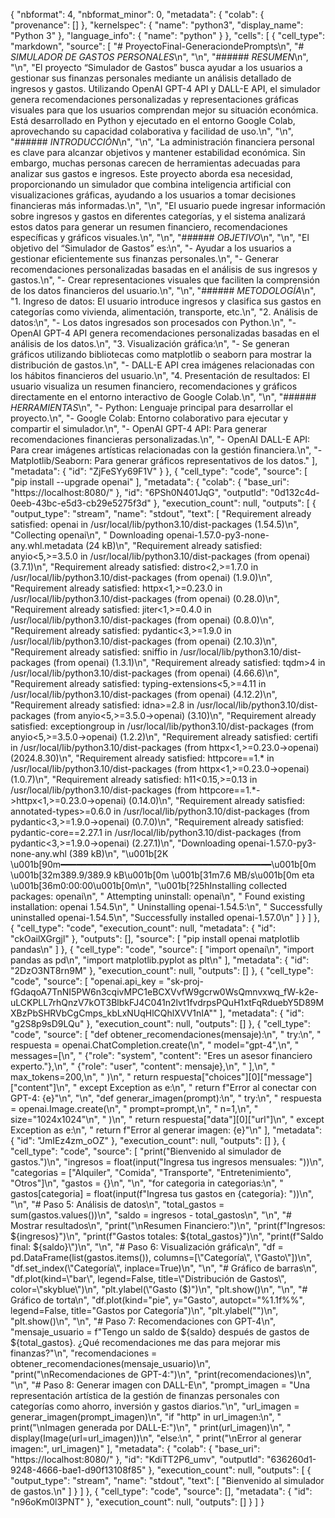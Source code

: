 {
  "nbformat": 4,
  "nbformat_minor": 0,
  "metadata": {
    "colab": {
      "provenance": []
    },
    "kernelspec": {
      "name": "python3",
      "display_name": "Python 3"
    },
    "language_info": {
      "name": "python"
    }
  },
  "cells": [
    {
      "cell_type": "markdown",
      "source": [
        "# ProyectoFinal-GeneraciondePrompts\n",
        "# *SIMULADOR DE GASTOS PERSONALES*\n",
        "\n",
        "###### *RESUMEN*\n",
        "\n",
        "El proyecto “Simulador de Gastos” busca ayudar a los usuarios a gestionar sus finanzas personales mediante un análisis detallado de ingresos y gastos. Utilizando OpenAI GPT-4 API y DALL-E API, el simulador genera recomendaciones personalizadas y representaciones gráficas visuales para que los usuarios comprendan mejor su situación económica. Está desarrollado en Python y ejecutado en el entorno Google Colab, aprovechando su capacidad colaborativa y facilidad de uso.\n",
        "\n",
        "###### *INTRODUCCIÓN*\n",
        "\n",
        "La administración financiera personal es clave para alcanzar objetivos y mantener estabilidad económica. Sin embargo, muchas personas carecen de herramientas adecuadas para analizar sus gastos e ingresos. Este proyecto aborda esa necesidad, proporcionando un simulador que combina inteligencia artificial con visualizaciones gráficas, ayudando a los usuarios a tomar decisiones financieras más informadas.\n",
        "\n",
        "El usuario puede ingresar información sobre ingresos y gastos en diferentes categorías, y el sistema analizará estos datos para generar un resumen financiero, recomendaciones específicas y gráficos visuales.\n",
        "\n",
        "###### *OBJETIVO*\n",
        "\n",
        "El objetivo del “Simulador de Gastos” es:\n",
        "-  Ayudar a los usuarios a gestionar eficientemente sus finanzas personales.\n",
        "-  Generar recomendaciones personalizadas basadas en el análisis de sus ingresos y gastos.\n",
        "- Crear representaciones visuales que faciliten la comprensión de los datos financieros del usuario.\n",
        "\n",
        "###### *METODOLOGÍA*\n",
        "1. Ingreso de datos: El usuario introduce ingresos y clasifica sus gastos en categorías como vivienda, alimentación, transporte, etc.\n",
        "2.  Análisis de datos:\n",
        "- Los datos ingresados son procesados con Python.\n",
        "- OpenAI GPT-4 API genera recomendaciones personalizadas basadas en el análisis de los datos.\n",
        "3. Visualización gráfica:\n",
        "- Se generan gráficos utilizando bibliotecas como matplotlib o seaborn para mostrar la distribución de gastos.\n",
        "- DALL-E API crea imágenes relacionadas con los hábitos financieros del usuario.\n",
        "4. Presentación de resultados: El usuario visualiza un resumen financiero, recomendaciones y gráficos directamente en el entorno interactivo de Google Colab.\n",
        "\n",
        "###### *HERRAMIENTAS*\n",
        "- Python: Lenguaje principal para desarrollar el proyecto.\n",
        "- Google Colab: Entorno colaborativo para ejecutar y compartir el simulador.\n",
        "- OpenAI GPT-4 API: Para generar recomendaciones financieras personalizadas.\n",
        "- OpenAI DALL-E API: Para crear imágenes artísticas relacionadas con la gestión financiera.\n",
        "- Matplotlib/Seaborn: Para generar gráficos representativos de los datos."
      ],
      "metadata": {
        "id": "ZjFeSYy69F1V"
      }
    },
    {
      "cell_type": "code",
      "source": [
        "pip install --upgrade openai"
      ],
      "metadata": {
        "colab": {
          "base_uri": "https://localhost:8080/"
        },
        "id": "6PSh0N401JqG",
        "outputId": "0d132c4d-0eeb-43bc-e5d3-cb29e5275f3d"
      },
      "execution_count": null,
      "outputs": [
        {
          "output_type": "stream",
          "name": "stdout",
          "text": [
            "Requirement already satisfied: openai in /usr/local/lib/python3.10/dist-packages (1.54.5)\n",
            "Collecting openai\n",
            "  Downloading openai-1.57.0-py3-none-any.whl.metadata (24 kB)\n",
            "Requirement already satisfied: anyio<5,>=3.5.0 in /usr/local/lib/python3.10/dist-packages (from openai) (3.7.1)\n",
            "Requirement already satisfied: distro<2,>=1.7.0 in /usr/local/lib/python3.10/dist-packages (from openai) (1.9.0)\n",
            "Requirement already satisfied: httpx<1,>=0.23.0 in /usr/local/lib/python3.10/dist-packages (from openai) (0.28.0)\n",
            "Requirement already satisfied: jiter<1,>=0.4.0 in /usr/local/lib/python3.10/dist-packages (from openai) (0.8.0)\n",
            "Requirement already satisfied: pydantic<3,>=1.9.0 in /usr/local/lib/python3.10/dist-packages (from openai) (2.10.3)\n",
            "Requirement already satisfied: sniffio in /usr/local/lib/python3.10/dist-packages (from openai) (1.3.1)\n",
            "Requirement already satisfied: tqdm>4 in /usr/local/lib/python3.10/dist-packages (from openai) (4.66.6)\n",
            "Requirement already satisfied: typing-extensions<5,>=4.11 in /usr/local/lib/python3.10/dist-packages (from openai) (4.12.2)\n",
            "Requirement already satisfied: idna>=2.8 in /usr/local/lib/python3.10/dist-packages (from anyio<5,>=3.5.0->openai) (3.10)\n",
            "Requirement already satisfied: exceptiongroup in /usr/local/lib/python3.10/dist-packages (from anyio<5,>=3.5.0->openai) (1.2.2)\n",
            "Requirement already satisfied: certifi in /usr/local/lib/python3.10/dist-packages (from httpx<1,>=0.23.0->openai) (2024.8.30)\n",
            "Requirement already satisfied: httpcore==1.* in /usr/local/lib/python3.10/dist-packages (from httpx<1,>=0.23.0->openai) (1.0.7)\n",
            "Requirement already satisfied: h11<0.15,>=0.13 in /usr/local/lib/python3.10/dist-packages (from httpcore==1.*->httpx<1,>=0.23.0->openai) (0.14.0)\n",
            "Requirement already satisfied: annotated-types>=0.6.0 in /usr/local/lib/python3.10/dist-packages (from pydantic<3,>=1.9.0->openai) (0.7.0)\n",
            "Requirement already satisfied: pydantic-core==2.27.1 in /usr/local/lib/python3.10/dist-packages (from pydantic<3,>=1.9.0->openai) (2.27.1)\n",
            "Downloading openai-1.57.0-py3-none-any.whl (389 kB)\n",
            "\u001b[2K   \u001b[90m━━━━━━━━━━━━━━━━━━━━━━━━━━━━━━━━━━━━━━━━\u001b[0m \u001b[32m389.9/389.9 kB\u001b[0m \u001b[31m7.6 MB/s\u001b[0m eta \u001b[36m0:00:00\u001b[0m\n",
            "\u001b[?25hInstalling collected packages: openai\n",
            "  Attempting uninstall: openai\n",
            "    Found existing installation: openai 1.54.5\n",
            "    Uninstalling openai-1.54.5:\n",
            "      Successfully uninstalled openai-1.54.5\n",
            "Successfully installed openai-1.57.0\n"
          ]
        }
      ]
    },
    {
      "cell_type": "code",
      "execution_count": null,
      "metadata": {
        "id": "ckOailXGrgjl"
      },
      "outputs": [],
      "source": [
        "pip install openai matplotlib pandas\n"
      ]
    },
    {
      "cell_type": "code",
      "source": [
        "import openai\n",
        "import pandas as pd\n",
        "import matplotlib.pyplot as plt\n"
      ],
      "metadata": {
        "id": "2DzO3NT8rn9M"
      },
      "execution_count": null,
      "outputs": []
    },
    {
      "cell_type": "code",
      "source": [
        "openai.api_key = \"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\""
      ],
      "metadata": {
        "id": "g2S8p9sD9LQu"
      },
      "execution_count": null,
      "outputs": []
    },
    {
      "cell_type": "code",
      "source": [
        "def obtener_recomendaciones(mensaje):\n",
        "    try:\n",
        "        respuesta = openai.ChatCompletion.create(\n",
        "            model=\"gpt-4\",\n",
        "            messages=[\n",
        "                {\"role\": \"system\", \"content\": \"Eres un asesor financiero experto.\"},\n",
        "                {\"role\": \"user\", \"content\": mensaje},\n",
        "            ],\n",
        "            max_tokens=200,\n",
        "        )\n",
        "        return respuesta[\"choices\"][0][\"message\"][\"content\"]\n",
        "    except Exception as e:\n",
        "        return f\"Error al conectar con GPT-4: {e}\"\n",
        "\n",
        "def generar_imagen(prompt):\n",
        "    try:\n",
        "        respuesta = openai.Image.create(\n",
        "            prompt=prompt,\n",
        "            n=1,\n",
        "            size=\"1024x1024\"\n",
        "        )\n",
        "        return respuesta[\"data\"][0][\"url\"]\n",
        "    except Exception as e:\n",
        "        return f\"Error al generar imagen: {e}\"\n"
      ],
      "metadata": {
        "id": "JmIEz4zm_oOZ"
      },
      "execution_count": null,
      "outputs": []
    },
    {
      "cell_type": "code",
      "source": [
        "print(\"Bienvenido al simulador de gastos.\")\n",
        "ingresos = float(input(\"Ingresa tus ingresos mensuales: \"))\n",
        "categorias = [\"Alquiler\", \"Comida\", \"Transporte\", \"Entretenimiento\", \"Otros\"]\n",
        "gastos = {}\n",
        "\n",
        "for categoria in categorias:\n",
        "    gastos[categoria] = float(input(f\"Ingresa tus gastos en {categoria}: \"))\n",
        "\n",
        "# Paso 5: Análisis de datos\n",
        "total_gastos = sum(gastos.values())\n",
        "saldo = ingresos - total_gastos\n",
        "\n",
        "# Mostrar resultados\n",
        "print(\"\\nResumen Financiero:\")\n",
        "print(f\"Ingresos: ${ingresos}\")\n",
        "print(f\"Gastos totales: ${total_gastos}\")\n",
        "print(f\"Saldo final: ${saldo}\")\n",
        "\n",
        "# Paso 6: Visualización gráfica\n",
        "df = pd.DataFrame(list(gastos.items()), columns=[\"Categoría\", \"Gasto\"])\n",
        "df.set_index(\"Categoría\", inplace=True)\n",
        "\n",
        "# Gráfico de barras\n",
        "df.plot(kind=\"bar\", legend=False, title=\"Distribución de Gastos\", color=\"skyblue\")\n",
        "plt.ylabel(\"Gasto ($)\")\n",
        "plt.show()\n",
        "\n",
        "# Gráfico de torta\n",
        "df.plot(kind=\"pie\", y=\"Gasto\", autopct=\"%1.1f%%\", legend=False, title=\"Gastos por Categoría\")\n",
        "plt.ylabel(\"\")\n",
        "plt.show()\n",
        "\n",
        "# Paso 7: Recomendaciones con GPT-4\n",
        "mensaje_usuario = f\"Tengo un saldo de ${saldo} después de gastos de ${total_gastos}. ¿Qué recomendaciones me das para mejorar mis finanzas?\"\n",
        "recomendaciones = obtener_recomendaciones(mensaje_usuario)\n",
        "print(\"\\nRecomendaciones de GPT-4:\")\n",
        "print(recomendaciones)\n",
        "\n",
        "# Paso 8: Generar imagen con DALL-E\n",
        "prompt_imagen = \"Una representación artística de la gestión de finanzas personales con categorías como ahorro, inversión y gastos diarios.\"\n",
        "url_imagen = generar_imagen(prompt_imagen)\n",
        "if \"http\" in url_imagen:\n",
        "    print(\"\\nImagen generada por DALL-E:\")\n",
        "    print(url_imagen)\n",
        "    display(Image(url=url_imagen))\n",
        "else:\n",
        "    print(\"\\nError al generar imagen:\", url_imagen)"
      ],
      "metadata": {
        "colab": {
          "base_uri": "https://localhost:8080/"
        },
        "id": "KdiTT2P6_umv",
        "outputId": "636260d1-9248-4666-bae1-d90f13108f85"
      },
      "execution_count": null,
      "outputs": [
        {
          "output_type": "stream",
          "name": "stdout",
          "text": [
            "Bienvenido al simulador de gastos.\n"
          ]
        }
      ]
    },
    {
      "cell_type": "code",
      "source": [],
      "metadata": {
        "id": "n96oKm0l3PNT"
      },
      "execution_count": null,
      "outputs": []
    }
  ]
}
